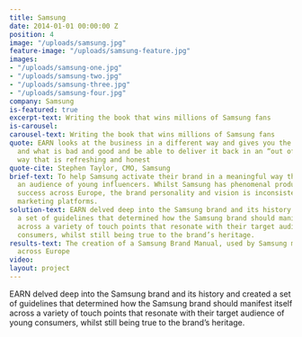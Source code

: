 ```yaml
---
title: Samsung
date: 2014-01-01 00:00:00 Z
position: 4
image: "/uploads/samsung.jpg"
feature-image: "/uploads/samsung-feature.jpg"
images:
- "/uploads/samsung-one.jpg"
- "/uploads/samsung-two.jpg"
- "/uploads/samsung-three.jpg"
- "/uploads/samsung-four.jpg"
company: Samsung
is-featured: true
excerpt-text: Writing the book that wins millions of Samsung fans
is-carousel: 
carousel-text: Writing the book that wins millions of Samsung fans
quote: EARN looks at the business in a different way and gives you the brutal truth
  and what is bad and good and be able to deliver it back in an “out of the world”
  way that is refreshing and honest
quote-cite: Stephen Taylor, CMO, Samsung
brief-text: To help Samsung activate their brand in a meaningful way that engages
  an audience of young influencers. Whilst Samsung has phenomenal products and sales
  success across Europe, the brand personality and vision is inconsistent across its
  marketing platforms. 
solution-text: EARN delved deep into the Samsung brand and its history and created
  a set of guidelines that determined how the Samsung brand should manifest itself
  across a variety of touch points that resonate with their target audience of young
  consumers, whilst still being true to the brand’s heritage.
results-text: The creation of a Samsung Brand Manual, used by Samsung marketing teams
  across Europe
video: 
layout: project
---
```


EARN delved deep into the Samsung brand and its history and created a set of guidelines that determined how the Samsung brand should manifest itself across a variety of touch points that resonate with their target audience of young consumers, whilst still being true to the brand’s heritage.